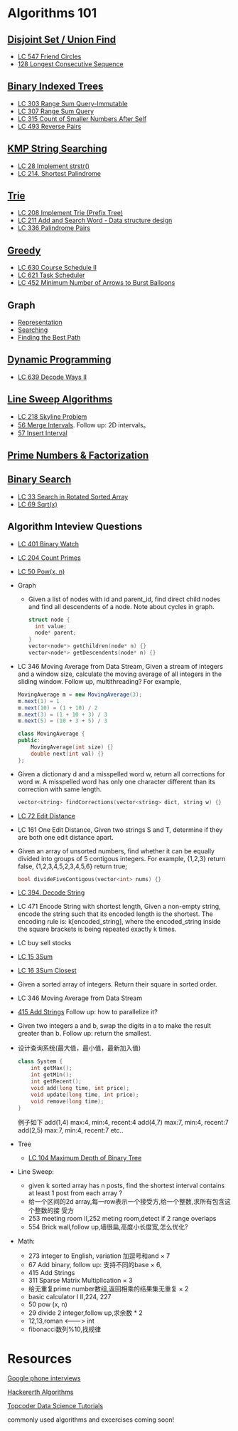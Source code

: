 # Algorithms 101
## [Disjoint Set / Union Find](https://www.topcoder.com/community/data-science/data-science-tutorials/disjoint-set-data-structures/)
* [LC 547 Friend Circles](https://leetcode.com/problems/friend-circles/#/description)
* [128 Longest Consecutive Sequence](https://leetcode.com/problems/longest-consecutive-sequence/#/description)

## [Binary Indexed Trees](https://www.topcoder.com/community/data-science/data-science-tutorials/binary-indexed-trees/)
* [LC 303 Range Sum Query-Immutable](https://leetcode.com/problems/range-sum-query-immutable/#/description)
* [LC 307 Range Sum Query](https://leetcode.com/problems/range-sum-query-mutable/#/description)
* [LC 315 Count of Smaller Numbers After Self](https://leetcode.com/problems/count-of-smaller-numbers-after-self/#/description)
* [LC 493 Reverse Pairs](https://leetcode.com/problems/reverse-pairs/#/description)
  
## [KMP String Searching](https://www.topcoder.com/community/data-science/data-science-tutorials/introduction-to-string-searching-algorithms/)
* [LC 28 Implement strstr()](https://leetcode.com/problems/implement-strstr/#/description)
* [LC 214. Shortest Palindrome](https://leetcode.com/problems/shortest-palindrome/#/description)
  
## [Trie](https://www.topcoder.com/community/data-science/data-science-tutorials/using-tries/)
* [LC 208 Implement Trie (Prefix Tree)](https://leetcode.com/problems/implement-trie-prefix-tree/#/description)
* [LC 211 Add and Search Word - Data structure design](https://leetcode.com/problems/add-and-search-word-data-structure-design/#/description)
* [LC 336 Palindrome Pairs](https://leetcode.com/problems/palindrome-pairs/#/description)

## [Greedy](https://www.topcoder.com/community/data-science/data-science-tutorials/greedy-is-good/)
* [LC 630 Course Schedule II](https://leetcode.com/problems/course-schedule-iii/#/description)
* [LC 621 Task Scheduler](https://leetcode.com/problems/task-scheduler/#/description)
* [LC 452 Minimum Number of Arrows to Burst Balloons](https://leetcode.com/problems/minimum-number-of-arrows-to-burst-balloons/#/description)

## Graph
* [Representation](https://www.topcoder.com/community/data-science/data-science-tutorials/introduction-to-graphs-and-their-data-structures-section-1/)
* [Searching](https://www.topcoder.com/community/data-science/data-science-tutorials/introduction-to-graphs-and-their-data-structures-section-2/)
* [Finding the Best Path](https://www.topcoder.com/community/data-science/data-science-tutorials/introduction-to-graphs-and-their-data-structures-section-3/)

## [Dynamic Programming](https://www.topcoder.com/community/data-science/data-science-tutorials/dynamic-programming-from-novice-to-advanced/)
* [LC 639 Decode Ways II](https://leetcode.com/problems/decode-ways-ii/#/description)

## [Line Sweep Algorithms](https://www.topcoder.com/community/data-science/data-science-tutorials/line-sweep-algorithms/)
* [LC 218 Skyline Problem](https://leetcode.com/problems/the-skyline-problem/#/description)
* [56 Merge Intervals](https://leetcode.com/problems/merge-intervals/#/description). Follow up: 2D intervals。
* [57 Insert Interval](https://leetcode.com/problems/insert-interval/#/description)

## [Prime Numbers & Factorization](https://www.topcoder.com/community/data-science/data-science-tutorials/prime-numbers-factorization-and-euler-function/)

## [Binary Search]()
* [LC 33 Search in Rotated Sorted Array](https://leetcode.com/problems/search-in-rotated-sorted-array/#/description)
* [LC 69 Sqrt(x)](https://leetcode.com/problems/sqrtx/#/description)

## Algorithm Inteview Questions
* [LC 401 Binary Watch](https://leetcode.com/problems/binary-watch/#/description)
* [LC 204 Count Primes](https://leetcode.com/problems/count-primes/#/description)
* [LC 50 Pow(x, n)](https://leetcode.com/problems/powx-n/#/description)

* Graph
  * Given a list of nodes with id and parent_id, find direct child nodes and find all descendents of a node. Note about cycles in graph.
    ```C++
    struct node {
      int value;
      node* parent;
    }
    vector<node*> getChildren(node* n) {}
    vector<node*> getDescendents(node* n) {}
    ```
* LC 346 Moving Average from Data Stream, Given a stream of integers and a window size, calculate the moving average of all integers in the sliding window. Follow up, multithreading?
  For example,
  ```java
  MovingAverage m = new MovingAverage(3);
  m.next(1) = 1
  m.next(10) = (1 + 10) / 2
  m.next(3) = (1 + 10 + 3) / 3
  m.next(5) = (10 + 3 + 5) / 3
  ```
  ```C++
  class MovingAverage {
  public:
      MovingAverage(int size) {}
      double next(int val) {}
  };
  ```
* Given a dictionary d and a misspelled word w, return all corrections for word w. A misspelled word has only one character different than its correction with same length. 
  ```C++
  vector<string> findCorrections(vector<string> dict, string w) {}
  ```
* [LC 72 Edit Distance](https://leetcode.com/problems/edit-distance/#/description)
* LC 161 One Edit Distance, Given two strings S and T, determine if they are both one edit distance apart.
* Given an array of unsorted numbers, find whether it can be equally divided into groups of 5 contigous integers. For example, {1,2,3} return false, {1,2,3,4,5,2,3,4,5,6} return true;
  ```C++
  bool divideFiveContigous(vector<int> nums) {}
  ```
* [LC 394. Decode String](https://leetcode.com/problems/decode-string/#/description)
* LC 471 Encode String with shortest length, Given a non-empty string, encode the string such that its encoded length is the shortest. The encoding rule is: k[encoded_string], where the encoded_string inside the square brackets is being repeated exactly k times.
* LC buy sell stocks
* [LC 15 3Sum](https://leetcode.com/problems/3sum/#/description)
* [LC 16 3Sum Closest](https://leetcode.com/problems/3sum-closest/#/description)
* Given a sorted array of integers. Return their square in sorted order.
* LC 346 Moving Average from Data Stream
* [415 Add Strings](https://leetcode.com/problems/add-strings/#/description) Follow up: how to parallelize it?
* Given two integers a and b, swap the digits in a to make the result greater than b. Follow up: return the smallest.
* 设计查询系统(最大值，最小值，最新加入值)
	```C++
	class System { 
		int getMax(); 
		int getMin(); 
		int getRecent(); 
		void add(long time, int price);
		void update(long time, int price); 
		void remove(long time); 
	} 
	```
	例子如下
	add(1,4) max:4, min:4, recent:4
	add(4,7) max:7, min:4, recent:7 
	add(2,5) max:7, min:4, recent:7
	etc.. 
* Tree
  * [LC 104 Maximum Depth of Binary Tree](https://leetcode.com/problems/maximum-depth-of-binary-tree/#/description)
* Line Sweep:

  * given k sorted array has n posts, find the shortest interval contains at least 1 post from each array ?
  * 给一个区间的2d array,每一row表示一个接受方,给一个整数,求所有包含这个整数的接
受方
  * 253 meeting room II,252 meting room,detect if 2 range overlaps
  * 554 Brick wall,follow up,墙很扁,高度小长度宽,怎么优化?
* Math:
  * 273 integer to English, variation 加逗号和and × 7
  * 67 Add binary, follow up: 支持不同的base × 6,
  * 415 Add Strings
  * 311 Sparse Matrix Multiplication × 3
  * 给无重复prime number数组,返回相乘的结果集无重复 × 2
  * basic calculator I II,224, 227
  * 50 pow (x, n)
  * 29 divide 2 integer,follow up,求余数 * 2
  * 12,13,roman <---> int
  * fibonacci数列%10,找规律
    
# Resources
[Google phone interviews](https://github.com/jeromejj/GooglePhoneScreenBible/blob/master/GooglePhoneScreenBible.md)

[Hackererth Algorithms](https://www.hackerearth.com/practice/algorithms/graphs/graph-representation/tutorial/)

[Topcoder Data Science Tutorials](https://www.topcoder.com/community/data-science/data-science-tutorials/)



commonly used algorithms and excercises coming soon!
